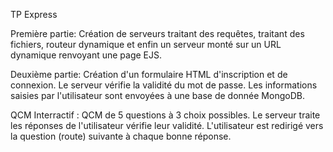 TP Express

Première partie: 
Création de serveurs traitant des requêtes, traitant des fichiers, routeur dynamique 
et enfin un serveur monté sur un URL dynamique renvoyant une page EJS.

Deuxième partie:
Création d'un formulaire HTML d'inscription et de connexion. Le serveur vérifie la validité du mot de passe. Les informations saisies par l'utilisateur sont envoyées à une base de donnée MongoDB.

QCM Interractif :
QCM de 5 questions à 3 choix possibles. Le serveur traite les réponses de l'utilisateur vérifie leur validité. L'utilisateur est redirigé vers la question (route) suivante à chaque bonne réponse.
